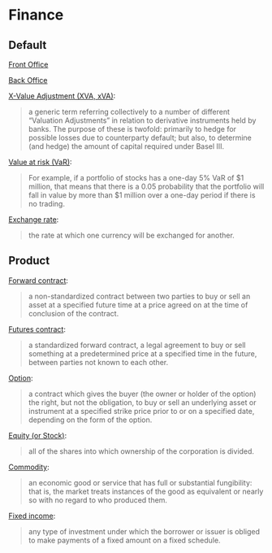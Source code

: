 # Finance

## Default

[Front Office](https://www.investopedia.com/terms/f/frontoffice.asp)

[Back Office](https://www.investopedia.com/terms/b/backoffice.asp)

[X-Value Adjustment (XVA, xVA)](https://en.wikipedia.org/wiki/XVA):
> a generic term referring collectively to a number of different “Valuation Adjustments” in relation to derivative instruments held by banks. The purpose of these is twofold: primarily to hedge for possible losses due to counterparty default; but also, to determine (and hedge) the amount of capital required under Basel III.

[Value at risk (VaR)](https://en.wikipedia.org/wiki/Value_at_risk):
> For example, if a portfolio of stocks has a one-day 5% VaR of $1 million, that means that there is a 0.05 probability that the portfolio will fall in value by more than $1 million over a one-day period if there is no trading.

[Exchange rate](https://en.wikipedia.org/wiki/Exchange_rate):
> the rate at which one currency will be exchanged for another.

## Product
[Forward contract](https://en.wikipedia.org/wiki/Forward_contract):
> a non-standardized contract between two parties to buy or sell an asset at a specified future time at a price agreed on at the time of conclusion of the contract.

[Futures contract](https://en.wikipedia.org/wiki/Futures_contract):
> a standardized forward contract, a legal agreement to buy or sell something at a predetermined price at a specified time in the future, between parties not known to each other.

[Option](https://en.wikipedia.org/wiki/Option_(finance)):
> a contract which gives the buyer (the owner or holder of the option) the right, but not the obligation, to buy or sell an underlying asset or instrument at a specified strike price prior to or on a specified date, depending on the form of the option.

[Equity (or Stock)](https://en.wikipedia.org/wiki/Stock):
> all of the shares into which ownership of the corporation is divided.

[Commodity](https://en.wikipedia.org/wiki/Commodity):
> an economic good or service that has full or substantial fungibility: that is, the market treats instances of the good as equivalent or nearly so with no regard to who produced them.

[Fixed income](https://en.wikipedia.org/wiki/Fixed_income):
> any type of investment under which the borrower or issuer is obliged to make payments of a fixed amount on a fixed schedule.
